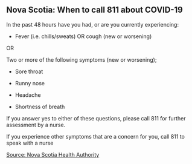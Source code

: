 ## Nova Scotia: When to call 811 about COVID-19

In the past 48 hours have you had, or are you currently experiencing:

- Fever (i.e. chills/sweats) OR cough (new or worsening)

OR

Two or more of the following symptoms (new or worsening);

- Sore throat

- Runny nose

- Headache

- Shortness of breath

If you answer yes to either of these questions, please call 811 for further assessment by a nurse.

If you experience other symptoms that are a concern for you, call 811 to speak with a nurse

[Source: Nova Scotia Health Authority](https://when-to-call-about-covid19.novascotia.ca/en)
